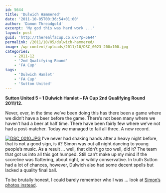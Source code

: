 ```yaml
---
id: 5644
title: 'Dulwich Hammered'
date: '2011-10-05T00:36:54+01:00'
author: 'Damon Threadgold'
excerpt: 'My god this was hard work ...'
layout: post
guid: 'http://therealfacup.co.uk/?p=5644'
permalink: /2011/10/05/dulwich-hammered/
image: /wp-content/uploads/2011/10/DSC_0023-200x100.jpg
categories:
    - 2011-12
    - '2nd Qualifying Round'
    - 'FA Cup'
tags:
    - 'Dulwich Hamlet'
    - 'FA Cup'
    - 'Sutton United'
---
```


**Sutton United 5 – 1 Dulwich Hamlet – FA Cup 2nd Qualifying Round 2011/12.**

Never, ever, in the time we’ve been doing this has there been a game where we didn’t have a beer before the game. There’s not been many where we haven’t had a beer at half time. There have been fairly few where we’ve not had a post-matcher. Today we managed to fail all three. A new record.

[![DSC_0010.JPG](http://lh4.ggpht.com/-Bt0OhqKsmSo/TomPv9zTJbI/AAAAAAAAAuc/z1iwNvWiJW8/h320/DSC_0010.JPG)](http://lh4.ggpht.com/-Bt0OhqKsmSo/TomPv9zTJbI/AAAAAAAAAuc/z1iwNvWiJW8/w800/DSC_0010.JPG) I’ve never had shaking hands after a heavy night before, that is not a good sign, is it? Simon was out all night dancing to young people’s music. As a result … well, that didn’t go too well, did it? The team that got us into all this got humped. Still can’t make up my mind if the scoreline was flattering, about right, or wildly conservative. In truth Sutton had a lot of chances, however, Dulwich also had some decent spells but lacked a quality final ball.

To be brutally honest, I could barely remember who I was … look at [Simon’s photos instead](https://picasaweb.google.com/realfacup/SuttonVDulwich).